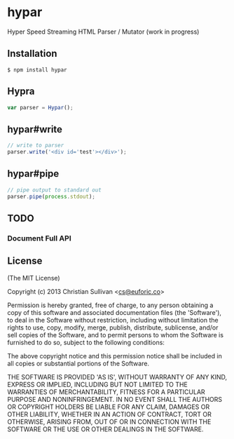 
# hypar

  Hyper Speed Streaming HTML Parser / Mutator
  (work in progress)

## Installation

```
$ npm install hypar
```

## Hypra

```js
var parser = Hypar();
```

## hypar#write

```js
// write to parser
parser.write('<div id='test'></div>');
```

## hypar#pipe

```js
// pipe output to standard out
parser.pipe(process.stdout);
```

## TODO

### Document Full API

## License

(The MIT License)

Copyright (c) 2013 Christian Sullivan &lt;cs@euforic.co&gt;

Permission is hereby granted, free of charge, to any person obtaining
a copy of this software and associated documentation files (the
'Software'), to deal in the Software without restriction, including
without limitation the rights to use, copy, modify, merge, publish,
distribute, sublicense, and/or sell copies of the Software, and to
permit persons to whom the Software is furnished to do so, subject to
the following conditions:

The above copyright notice and this permission notice shall be
included in all copies or substantial portions of the Software.

THE SOFTWARE IS PROVIDED 'AS IS', WITHOUT WARRANTY OF ANY KIND,
EXPRESS OR IMPLIED, INCLUDING BUT NOT LIMITED TO THE WARRANTIES OF
MERCHANTABILITY, FITNESS FOR A PARTICULAR PURPOSE AND NONINFRINGEMENT.
IN NO EVENT SHALL THE AUTHORS OR COPYRIGHT HOLDERS BE LIABLE FOR ANY
CLAIM, DAMAGES OR OTHER LIABILITY, WHETHER IN AN ACTION OF CONTRACT,
TORT OR OTHERWISE, ARISING FROM, OUT OF OR IN CONNECTION WITH THE
SOFTWARE OR THE USE OR OTHER DEALINGS IN THE SOFTWARE.